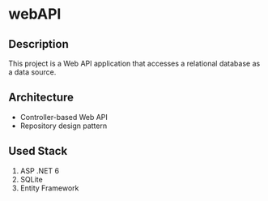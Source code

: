 # webAPI
## Description

This project is a Web API application that accesses a relational database as a data source.

## Architecture

- Controller-based Web API  
- Repository design pattern

## Used Stack

1. ASP .NET 6
2. SQLite
3. Entity Framework
